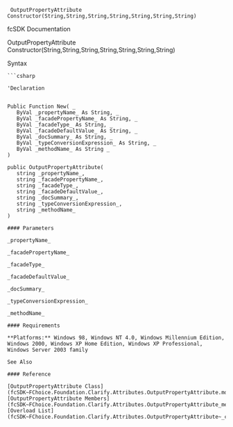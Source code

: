 ﻿     OutputPropertyAttribute Constructor(String,String,String,String,String,String,String)                                                   

fcSDK Documentation

OutputPropertyAttribute Constructor(String,String,String,String,String,String,String)

Syntax

```vbnet
```csharp

'Declaration
 

Public Function New( _
   ByVal _propertyName_ As String, _
   ByVal _facadePropertyName_ As String, _
   ByVal _facadeType_ As String, _
   ByVal _facadeDefaultValue_ As String, _
   ByVal _docSummary_ As String, _
   ByVal _typeConversionExpression_ As String, _
   ByVal _methodName_ As String _
)

public OutputPropertyAttribute( 
   string _propertyName_,
   string _facadePropertyName_,
   string _facadeType_,
   string _facadeDefaultValue_,
   string _docSummary_,
   string _typeConversionExpression_,
   string _methodName_
)

#### Parameters

_propertyName_

_facadePropertyName_

_facadeType_

_facadeDefaultValue_

_docSummary_

_typeConversionExpression_

_methodName_

#### Requirements

**Platforms:** Windows 98, Windows NT 4.0, Windows Millennium Edition, Windows 2000, Windows XP Home Edition, Windows XP Professional, Windows Server 2003 family

See Also

#### Reference

[OutputPropertyAttribute Class](fcSDK~FChoice.Foundation.Clarify.Attributes.OutputPropertyAttribute.md)  
[OutputPropertyAttribute Members](fcSDK~FChoice.Foundation.Clarify.Attributes.OutputPropertyAttribute_members.md)  
[Overload List](fcSDK~FChoice.Foundation.Clarify.Attributes.OutputPropertyAttribute~_ctor.md)
